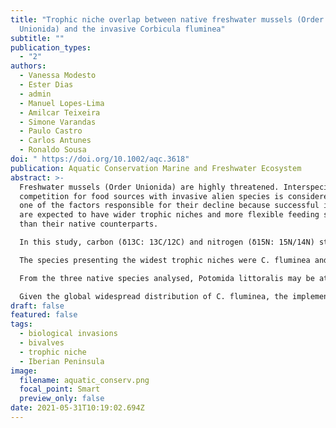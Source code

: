 ```yaml
---
title: "Trophic niche overlap between native freshwater mussels (Order:
  Unionida) and the invasive Corbicula fluminea"
subtitle: ""
publication_types:
  - "2"
authors:
  - Vanessa Modesto
  - Ester Dias
  - admin
  - Manuel Lopes-Lima
  - Amilcar Teixeira
  - Simone Varandas
  - Paulo Castro
  - Carlos Antunes
  - Ronaldo Sousa
doi: " https://doi.org/10.1002/aqc.3618"
publication: Aquatic Conservation Marine and Freshwater Ecosystem
abstract: >-
  Freshwater mussels (Order Unionida) are highly threatened. Interspecific
  competition for food sources with invasive alien species is considered to be
  one of the factors responsible for their decline because successful invaders
  are expected to have wider trophic niches and more flexible feeding strategies
  than their native counterparts.

  In this study, carbon (δ13C: 13C/12C) and nitrogen (δ15N: 15N/14N) stable isotopes were used to investigate the trophic niche overlap between the native freshwater mussel species, Anodonta anatina, Potomida littoralis, and Unio delphinus, and the invasive bivalve Corbicula fluminea living in sympatry in the Tua basin (south-west Europe).

  The species presenting the widest trophic niches were C. fluminea and A. anatina, which indicate that they have broader diets than U. delphinus and P. littoralis. Nonetheless, all the species assimilated microphytobenthos, sediment organic matter, and detritus derived from vascular plants, although with interspecific variability in the assimilated proportions of each source. The trophic niche of the invasive species overlapped with the trophic niche of all the native species, with the extent varying between sites and according to the species.

  From the three native species analysed, Potomida littoralis may be at a higher risk for competition for food with C. fluminea in the Tua basin, if food sources become limited, because this native mussel presented the narrowest trophic niche across sites and the highest probability of overlapping with the trophic niche of C. fluminea.

  Given the global widespread distribution of C. fluminea, the implementation of management measures devoted to the control or even eradication of this invasive alien species should be a conservation priority given its potential for competition with highly threatened native freshwater mussels.
draft: false
featured: false
tags:
  - biological invasions
  - bivalves
  - trophic niche
  - Iberian Peninsula
image:
  filename: aquatic_conserv.png
  focal_point: Smart
  preview_only: false
date: 2021-05-31T10:19:02.694Z
---
```

